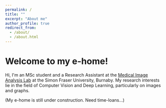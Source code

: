 ```yaml
---
permalink: /
title: ""
excerpt: "About me"
author_profile: true
redirect_from: 
  - /about/
  - /about.html
---
```


Welcome to my e-home!
=====

Hi, I'm an MSc student and a Research Assistant at the [Medical Image Analysis Lab](https://www.medicalimageanalysis.com/) at the Simon Fraser University, Burnaby. My research interests lie in the field of Computer Vision and Deep Learning, particularly on images and graphs.

(My e-home is still under construction. Need time-loans...)




